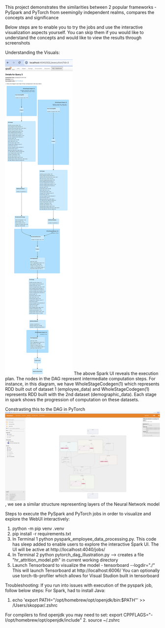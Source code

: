 This project demonstrates the similarities between 2 popular frameworks - PySpark and PyTorch from seemingily independent realms, compares the concepts and significance

Below steps are to enable you to try the jobs and use the interactive visualization aspects yourself. 
You can skip them if you would like to understand the concepts and would like to view the results through screenshots

Understanding the Visuals:

![Spark DAG Visualization](screenshots/pyspark_dag_with_join.png) The above Spark UI reveals the execution plan. The nodes in the DAG represent intermediate computation steps. 
For instance, in this diagram, we have WholeStageCodegen(1) which represents RDD built out of dataset 1 (employee_data) and WholeStageCodegen(1) represents RDD built with 
the 2nd dataset (demographic_data). Each stage in spark shows the progression of computation on these datasets. 

Constrasting this to the DAG in PyTorch ![TensorBoardVisuals](screenshots/TensorBoardVisualizingDAG-pytorch.png), we see a similar structure representing layers of the Neural Network model

Steps to execute the PySpark and PyTorch jobs in order to visualize and explore the WebUI interactively:
1. python -m pip venv .venv
2. pip install -r requirements.txt
3. In Terminal 1 python pyspark_employee_data_processing.py. This code has sleep added to enable users to explore the interactive Spark UI. The UI will be active at http://localhost:4040/jobs/
4. In Terminal 2 python pytorch_dag_illustration.py --> creates a file "hr_attrition_model.pth" in current working directory
5. Launch Tensorboard to visualize the model - 
tensorboard --logdir="./" 
This will launch Tensorboard at http://localhost:6006/
You can optionally use  torch-tb-profiler which allows for Visual Studion built in tensorboard




Troubleshooting:
If you run into issues with execution of the pyspark job, follow below steps:
For Spark, had to install Java:
 1. echo 'export PATH="/opt/homebrew/opt/openjdk/bin:$PATH"' >> /Users/skoppar/.zshrc
  
  For compilers to find openjdk you may need to set:
  export CPPFLAGS="-I/opt/homebrew/opt/openjdk/include"
 2. source ~/.zshrc
